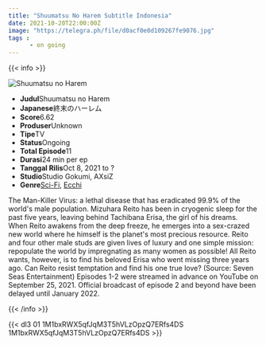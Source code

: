 ```yaml
---
title: "Shuumatsu No Harem Subtitle Indonesia"
date: 2021-10-20T22:00:00Z
image: "https://telegra.ph/file/d0acf0e0d109267fe9076.jpg"
tags :
      - on going
---
```


{{< info >}}

<div class="aniFilz">
  <img alt="Shuumatsu no Harem" class="aniMage" src="https://cdn.myanimelist.net/images/anime/1491/117296.jpg" title="Shuumatsu no Harem">
  <div class="aniInfo">
    <ul>
      <li><b>Judul</b><span>Shuumatsu no Harem</span></li>
      <li><b>Japanese</b><span>終末のハーレム</span></li>
      <li><b>Score</b><span>6.62</span></li>
      <li><b>Produser</b><span>Unknown</span></li>
      <li><b>Tipe</b><span>TV</span></li>
      <li><b>Status</b><span>Ongoing</span></li>
      <li><b>Total Episode</b><span>11</span></li>
      <li><b>Durasi</b><span>24 min per ep</span></li>
      <li><b>Tanggal Rilis</b><span>Oct 8, 2021 to ?</span></li>
      <li><b>Studio</b><span>Studio Gokumi, AXsiZ</span></li>
      <li><b>Genre</b><span><a href="/search/label/Sci-Fi" title="Sci-Fi">Sci-Fi</a>, <a href="/search/label/Ecchi" title="Ecchi">Ecchi</a></span></li>
    </ul>
  </div>
  <div class="aniSinoc">
    <p>The Man-Killer Virus: a lethal disease that has eradicated 99.9% of the world's male population. Mizuhara Reito has been in cryogenic sleep for the past five years, leaving behind Tachibana Erisa, the girl of his dreams. When Reito awakens from the deep freeze, he emerges into a sex-crazed new world where he himself is the planet's most precious resource. Reito and four other male studs are given lives of luxury and one simple mission: repopulate the world by impregnating as many women as possible! All Reito wants, however, is to find his beloved Erisa who went missing three years ago. Can Reito resist temptation and find his one true love? (Source: Seven Seas Entertainment) Episodes 1-2 were streamed in advance on YouTube on September 25, 2021. Official broadcast of episode 2 and beyond have been delayed until January 2022.</p>
  </div>
</div>

{{< /info >}}


{{< dl3 01 1M1bxRWX5qfJqM3T5hVLzOpzQ7ERfs4DS 1M1bxRWX5qfJqM3T5hVLzOpzQ7ERfs4DS >}}